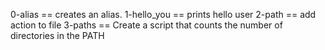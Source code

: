 0-alias == creates an alias.
1-hello_you == prints hello user
2-path == add action to file
3-paths == Create a script that counts the number of directories in the PATH

